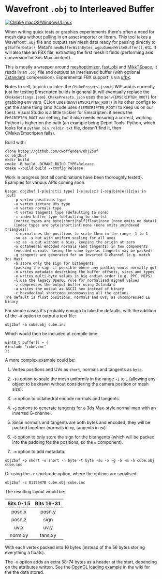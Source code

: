 # Wavefront `.obj` to Interleaved Buffer

[![CMake macOS/Windows/Linux](/../../actions/workflows/cmake-desktop.yml/badge.svg)](/../../actions/workflows/cmake-desktop.yml)

When writing quick tests or graphics experiements there's often a need for mesh data without pulling in an asset importer or library. This tool takes a Wavefront `.obj` file and outputs raw mesh data ready for passing directly to `glBufferData()`, Metal's `newBufferWithBytes`, `wgpuQueueWriteBuffer()`, etc. It will also take an FBX file, extracting the first mesh it finds (performing axis conversion for 3ds Max content).

This is mostly a wrapper around [meshoptimizer](//github.com/zeux/meshoptimizer), [fast_obj](//github.com/thisistherk/fast_obj) and [MikkTSpace](//github.com/mmikk/MikkTSpace). It reads in an `.obj` file and outputs an interleaved buffer (with optional [Zstandard](//github.com/facebook/zstd) compression). Experimental FBX support is via [ufbx](https://github.com/ufbx/ufbx).

Notes to self, to pick up later: the `CMakePresets.json` is WIP and is currently just for testing Emscripten builds in general (it will eventually replace the `CMakeSettings.json`). `CMakePresets.json` uses the `$env{EMSCRIPTEN_ROOT}` for grabbing env vars, CLion uses `$ENV{EMSCRIPTEN_ROOT}` in its other configs to get the same thing (and Xcode uses `$(EMSCRIPTEN_ROOT)` to keep us on our toes). Visual Studio is a little trickier for Emscripten: it needs the `EMSCRIPTEN_ROOT` var setting, but it _also_ needs ensuring a correct, working Python is higher on the path (an example being Depot Tools' Python, which looks for a `python_bin_reldir.txt` file, doesn't find it, then CMake/Emscripten fails).

Build with:
```
clone https://github.com/cwoffenden/obj2buf
cd obj2buf
mkdir build
cmake -B build -DCMAKE_BUILD_TYPE=Release
cmake --build build --config Release
```
Work in progress (not all combinations have been thoroughly tested). Examples for various APIs coming soon.
```
Usage: obj2buf [-p|u|n|t|i type] [-s|su|sz] [-o|g|b|m|e|l|z|a] in [out]
	-p vertex positions type
	-u vertex texture UVs type
	-n vertex normals type
	-t vertex tangents type (defaulting to none)
	-i index buffer type (defaulting to shorts)
	(vertex types are byte|short|half|float|none (none emits no data))
	(index types are byte|short|int|none (none emits unindexed triangles))
	-s normalises the positions to scale them in the range -1 to 1
	-su as -s but with uniform scaling for all axes
	-sz as -s but without a bias, keeping the origin at zero
	-o octahedral encoded normals (and tangents) in two components
	(encoded normals having the same type as tangents may be packed)
	-g tangents are generated for an inverted G-channel (e.g. match 3ds Max)
	-b store only the sign for bitangents
	(packing the sign if possible where any padding would normally go)
	-m writes metadata describing the buffer offsets, sizes and types
	-e writes multi-byte values in big endian order (e.g. PPC, MIPS)
	-l use the legacy OpenGL rule for normalised signed values
	-z compresses the output buffer using Zstandard
	-a writes the output as ASCII hex instead of binary
	-c hexadecimal shortcode encompassing all the options
The default is float positions, normals and UVs, as uncompressed LE binary
```
For simple cases it's probably enough to take the defaults, with the addition of the `-a` option to output a text file:
```
obj2buf -a cube.obj cube.inc
```
Which would then be included at compile time:
```
uint8_t buffer[] = {
#include "cube.inc"
};
```
A more complex example could be:

1. Vertex positions and UVs as `short`, normals and tangents as `byte`.

2. `-su` option to scale the mesh uniformly in the range `-1` to `1` (allowing any object to be drawn without considering the camera position or mesh size).

3. `-o` option to octahedral encode normals and tangents.

4. `-g` options to generate tangents for a 3ds Max-style normal map with an inverted G-channel.

5. Since normals and tangents are both bytes and encoded, they will be packed together (normals in `xy`, tangents in `zw`).

6. `-b` option to only store the sign for the bitangents  (which will be packed into the padding for the positions, so the `w` component).

7. `-m` option to add metadata.
```
obj2buf -p short -u short -n byte -t byte -su -o -g -b -m -a cube.obj cube.inc
```
Or using the `-c` shortcode option, where the options are serialised:
```
obj2buf -c 8115547B cube.obj cube.inc
```
The resulting layout would be:

| Bits 0-15 | Bits 16-31 |
|:---------:|:----------:|
|   posn.x  |   posn.y   |
|   posn.z  |    sign    |
|    uv.x   |    uv.y    |
|  norm.xy  |  tans.xy   |

With each vertex packed into 16 bytes (instead of the 56 bytes storing everything a floats).

The `-m` option adds an extra 58-74 bytes as a header at the start, depending on the attributes written. See the [OpenGL loading example](/../../wiki/Buffer-Loading-OpenGL) in the wiki for the the data stored.
